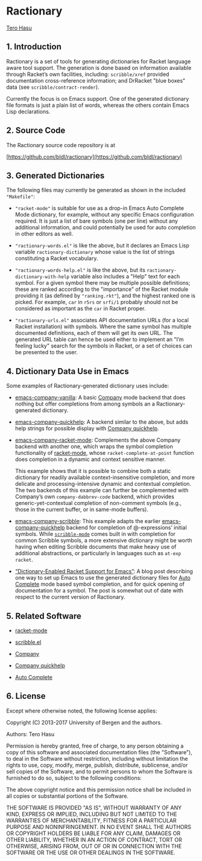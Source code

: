 # Ractionary

[Tero Hasu](http://terohasu.net/)

## 1. Introduction

Ractionary is a set of tools for generating dictionaries for Racket
language aware tool support. The generation is done based on information
available through Racket’s own facilities, including: `scribble/xref`
provided documentation cross-reference information; and DrRacket "blue
boxes" data \(see `scribble/contract-render`\).

Currently the focus is on Emacs support. One of the generated dictionary
file formats is just a plain list of words, whereas the others contain
Emacs Lisp declarations.

## 2. Source Code

The Ractionary source code repository is at

[https://github.com/bldl/ractionary](https://github.com/bldl/ractionary)

## 3. Generated Dictionaries

The following files may currently be generated as shown in the included
`"Makefile"`:

* `"racket-mode"` is suitable for use as a drop-in Emacs Auto Complete
  Mode dictionary, for example, without any specific Emacs configuration
  required. It is just a list of bare symbols \(one per line\) without
  any additional information, and could potentially be used for auto
  completion in other editors as well.

* `"ractionary-words.el"` is like the above, but it declares an Emacs
  Lisp variable `ractionary-dictionary` whose value is the list of
  strings constituting a Racket vocabulary.

* `"ractionary-words-help.el"` is like the above, but its
  `ractionary-dictionary-with-help` variable also includes a "Help" text
  for each symbol. For a given symbol there may be multiple possible
  definitions; these are ranked according to the "importance" of the
  Racket module providing it \(as defined by `"ranking.rkt"`\), and the
  highest ranked one is picked. For example, `car` in `r5rs` or `srfi/1`
  probably should not be considered as important as the `car` in Racket
  proper.

* `"ractionary-urls.el"` associates API documentation URLs \(for a local
  Racket installation\) with symbols. Where the same symbol has multiple
  documented definitions, each of them will get its own URL. The
  generated URL table can hence be used either to implement an "I’m
  feeling lucky" search for the symbols in Racket, or a set of choices
  can be presented to the user.

## 4. Dictionary Data Use in Emacs

Some examples of Ractionary-generated dictionary uses include:

* [emacs-company-vanilla](examples/emacs-company-vanilla/company-ractionary.el):
  A basic [Company](https://company-mode.github.io/) mode backend that
  does nothing but offer completions from among symbols an a
  Ractionary-generated dictionary.

* [emacs-company-quickhelp](examples/emacs-company-quickhelp/company-ractionary.el):
  A backend similar to the above, but adds help strings for possible
  display with [Company
  quickhelp](https://github.com/expez/company-quickhelp).

* [emacs-company-racket-mode](examples/emacs-company-racket-mode/company-ractionary.el):
  Complements the above Company backend with another one, which wraps
  the symbol completion functionality of
  [racket-mode](https://github.com/greghendershott/racket-mode), whose
  `racket-complete-at-point` function does completion in a dynamic and
  context sensitive manner.

  This example shows that it is possible to combine both a static
  dictionary for readily available context-insensitive completion, and
  more delicate and processing-intensive dynamic and contextual
  completion. The two backends of this example can further be
  complemented with Company’s own `company-dabbrev-code` backend, which
  provides generic-yet-contextual completion of non-comment symbols
  \(e.g., those in the current buffer, or in same-mode buffers\).

* [emacs-company-scribble](examples/emacs-company-scribble/company-ractionary.el):
  This example adapts the earlier
  [emacs-company-quickhelp](examples/emacs-company-quickhelp/company-ractionary.el)
  backend for completion of @-expressions’ initial symbols. While
  [`scribble-mode`](http://www.neilvandyke.org/scribble-emacs/) comes
  built in with completion for common Scribble symbols, a more extensive
  dictionary might be worth having when editing Scribble documents that
  make heavy use of additional abstractions, or particularly in
  languages such as `at-exp` `racket`.

* [“Dictionary-Enabled Racket Support for
  Emacs”](http://terohasu.net/blog/2013-08-24-ractionary.html): A blog
  post describing one way to set up Emacs to use the generated
  dictionary files for [Auto
  Complete](https://github.com/auto-complete/auto-complete) mode based
  symbol completion, and for quick opening of documentation for a
  symbol. The post is somewhat out of date with respect to the current
  version of Ractionary.

## 5. Related Software

* [racket-mode](https://github.com/greghendershott/racket-mode)

* [scribble.el](http://www.neilvandyke.org/scribble-emacs/)

* [Company](https://company-mode.github.io/)

* [Company quickhelp](https://github.com/expez/company-quickhelp)

* [Auto Complete](https://github.com/auto-complete/auto-complete)

## 6. License

Except where otherwise noted, the following license applies:

Copyright \(C\) 2013-2017 University of Bergen and the authors.

Authors: Tero Hasu

Permission is hereby granted, free of charge, to any person obtaining a
copy of this software and associated documentation files \(the
"Software"\), to deal in the Software without restriction, including
without limitation the rights to use, copy, modify, merge, publish,
distribute, sublicense, and/or sell copies of the Software, and to
permit persons to whom the Software is furnished to do so, subject to
the following conditions:

The above copyright notice and this permission notice shall be included
in all copies or substantial portions of the Software.

THE SOFTWARE IS PROVIDED "AS IS", WITHOUT WARRANTY OF ANY KIND, EXPRESS
OR IMPLIED, INCLUDING BUT NOT LIMITED TO THE WARRANTIES OF
MERCHANTABILITY, FITNESS FOR A PARTICULAR PURPOSE AND NONINFRINGEMENT.
IN NO EVENT SHALL THE AUTHORS OR COPYRIGHT HOLDERS BE LIABLE FOR ANY
CLAIM, DAMAGES OR OTHER LIABILITY, WHETHER IN AN ACTION OF CONTRACT,
TORT OR OTHERWISE, ARISING FROM, OUT OF OR IN CONNECTION WITH THE
SOFTWARE OR THE USE OR OTHER DEALINGS IN THE SOFTWARE.
